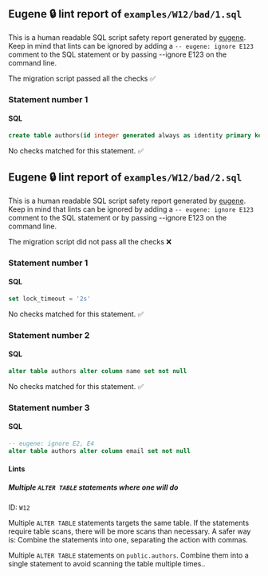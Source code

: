 ## Eugene 🔒 lint report of `examples/W12/bad/1.sql`

This is a human readable SQL script safety report generated by [eugene](https://github.com/kaaveland/eugene).
Keep in mind that lints can be ignored by adding a `-- eugene: ignore E123` comment to the SQL statement
or by passing --ignore E123 on the command line.

The migration script passed all the checks ✅


### Statement number 1
#### SQL
```sql
create table authors(id integer generated always as identity primary key, name text, email text)
```
No checks matched for this statement. ✅

## Eugene 🔒 lint report of `examples/W12/bad/2.sql`

This is a human readable SQL script safety report generated by [eugene](https://github.com/kaaveland/eugene).
Keep in mind that lints can be ignored by adding a `-- eugene: ignore E123` comment to the SQL statement
or by passing --ignore E123 on the command line.

The migration script did not pass all the checks ❌


### Statement number 1
#### SQL
```sql
set lock_timeout = '2s'
```
No checks matched for this statement. ✅
### Statement number 2
#### SQL
```sql
alter table authors alter column name set not null
```
No checks matched for this statement. ✅
### Statement number 3
#### SQL
```sql
-- eugene: ignore E2, E4
alter table authors alter column email set not null
```
#### Lints

##### Multiple `ALTER TABLE` statements where one will do

ID: `W12`

Multiple `ALTER TABLE` statements targets the same table. If the statements require table scans, there will be more scans than necessary. A safer way is: Combine the statements into one, separating the action with commas.

Multiple `ALTER TABLE` statements on `public.authors`. Combine them into a single statement to avoid scanning the table multiple times..
